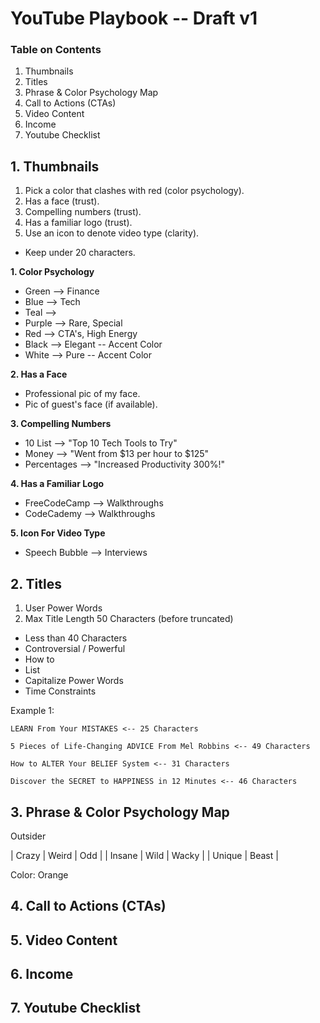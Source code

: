 # YouTube Playbook -- Draft v1
### Table on Contents

1. Thumbnails
1. Titles
1. Phrase & Color Psychology Map
1. Call to Actions (CTAs)
1. Video Content
1. Income
1. Youtube Checklist

## 1. Thumbnails

1. Pick a color that clashes with red (color psychology).
1. Has a face (trust).
1. Compelling numbers (trust).
1. Has a familiar logo (trust).
1. Use an icon to denote video type (clarity).

+ Keep under 20 characters.

**1. Color Psychology**<br>
+ Green --> Finance
+ Blue --> Tech
+ Teal -->
+ Purple --> Rare, Special
+ Red --> CTA's, High Energy
+ Black --> Elegant -- Accent Color
+ White --> Pure -- Accent Color

**2. Has a Face**
+ Professional pic of my face.
+ Pic of guest's face (if available).

**3. Compelling Numbers**
+ 10 List --> "Top 10 Tech Tools to Try"
+ Money --> "Went from $13 per hour to $125"
+ Percentages --> "Increased Productivity 300%!"

**4. Has a Familiar Logo**
+ FreeCodeCamp --> Walkthroughs
+ CodeCademy --> Walkthroughs

**5. Icon For Video Type**
+ Speech Bubble --> Interviews

## 2. Titles

1. User Power Words
2. Max Title Length 50 Characters (before truncated)

+ Less than 40 Characters
+ Controversial / Powerful
+ How to
+ List
+ Capitalize Power Words
+ Time Constraints

Example 1:

```
LEARN From Your MISTAKES <-- 25 Characters
```

```
5 Pieces of Life-Changing ADVICE From Mel Robbins <-- 49 Characters
```

```
How to ALTER Your BELIEF System <-- 31 Characters
```

```
Discover the SECRET to HAPPINESS in 12 Minutes <-- 46 Characters
```

## 3. Phrase & Color Psychology Map

Outsider

| Crazy | Weird | Odd |
| Insane | Wild | Wacky |
| Unique | Beast |

Color: Orange

## 4. Call to Actions (CTAs)
## 5. Video Content
## 6. Income
## 7. Youtube Checklist